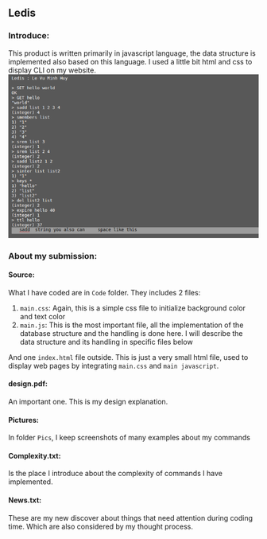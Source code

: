 ## Ledis

### Introduce:
This product is written primarily in javascript language, the data structure is implemented also based on this language. I used a little bit html and css to display CLI on my website.
![What it looks like](https://github.com/LeVuMinhHuy/LedisCLI/blob/master/Pics/hello.png)

### About my submission:
#### Source:
What I have coded are in `Code` folder. They includes 2 files:
1. `main.css`:
Again, this is a simple css file to initialize background color and text color
2. `main.js`:
This is the most important file, all the implementation of the database structure and the handling is done here.
I will describe the data structure and its handling in specific files below

And one `index.html` file outside. This is just a very small html file, used to display web pages by integrating `main.css` and `main javascript`.
#### design.pdf:
An important one. This is my design explanation.

#### Pictures:
In folder `Pics`, I keep screenshots of many examples about my commands

#### Complexity.txt:
Is the place I introduce about the complexity of commands I have implemented.

#### News.txt:
These are my new discover about things that need attention during coding time. Which are also considered by my thought process.


